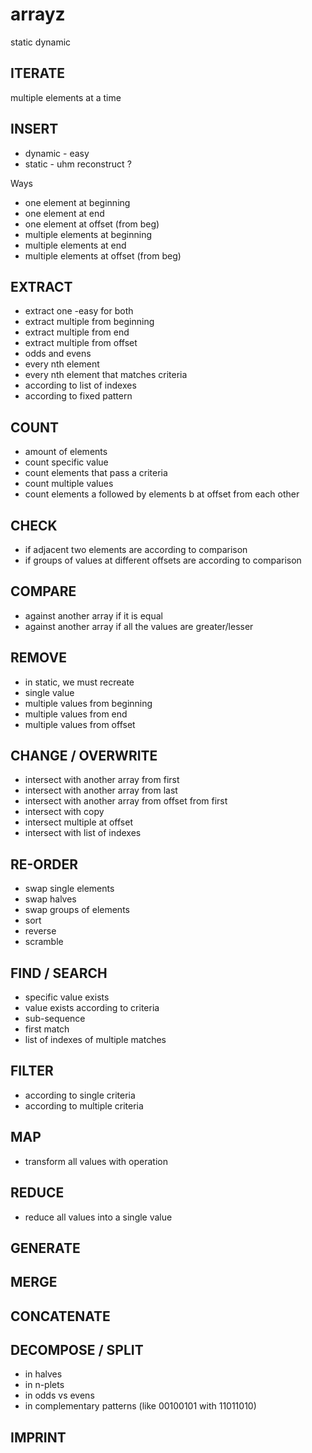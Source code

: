 # arrayz
static
dynamic

ITERATE
--------------
multiple elements at a time

INSERT
--------------
* dynamic - easy
* static - uhm reconstruct ?

Ways
* one element at beginning
* one element at end
* one element at offset (from beg)
* multiple elements at beginning
* multiple elements at end
* multiple elements at offset (from beg)

EXTRACT
--------------
* extract one -easy for both
* extract multiple from beginning
* extract multiple from end
* extract multiple from offset
* odds and evens
* every nth element
* every nth element that matches criteria
* according to list of indexes
* according to fixed pattern

COUNT
--------------
* amount of elements
* count specific value
* count elements that pass a criteria
* count multiple values
* count elements a followed by elements b at offset from each other

CHECK
--------------
* if adjacent two elements are according to comparison
* if groups of values at different offsets are according to comparison

COMPARE
--------------
* against another array if it is equal
* against another array if all the values are greater/lesser

REMOVE
--------------
* in static, we must recreate
* single value
* multiple values from beginning
* multiple values from end
* multiple values from offset

CHANGE / OVERWRITE
--------------
* intersect with another array from first
* intersect with another array from last
* intersect with another array from offset from first
* intersect with copy
* intersect multiple at offset
* intersect with list of indexes

RE-ORDER
--------------
* swap single elements
* swap halves
* swap groups of elements
* sort
* reverse
* scramble

FIND / SEARCH
--------------
* specific value exists
* value exists according to criteria
* sub-sequence
* first match
* list of indexes of multiple matches

FILTER
--------------
* according to single criteria
* according to multiple criteria

MAP
--------------
* transform all values with operation

REDUCE
--------------
* reduce all values into a single value

GENERATE
--------------

MERGE
--------------

CONCATENATE
--------------

DECOMPOSE / SPLIT
--------------
* in halves
* in n-plets
* in odds vs evens
* in complementary patterns (like 00100101 with 11011010)

IMPRINT
--------------
